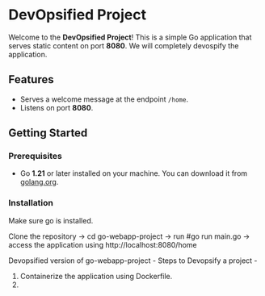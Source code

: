 # DevOpsified Project

Welcome to the **DevOpsified Project**! This is a simple Go application that serves static content on port **8080**. We will completely devospify the application.

## Features

- Serves a welcome message at the endpoint `/home`.
- Listens on port **8080**.

## Getting Started

### Prerequisites

- Go **1.21** or later installed on your machine. You can download it from [golang.org](https://golang.org/dl/).

### Installation
Make sure go is installed.

Clone the repository -> cd go-webapp-project -> run #go run main.go -> access the application using http://localhost:8080/home


Devopsified version of go-webapp-project - 
Steps to Devopsify a project -

1. Containerize the application using Dockerfile.
2. 

